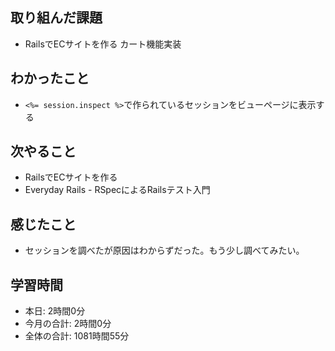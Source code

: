 ## 取り組んだ課題
- RailsでECサイトを作る カート機能実装
## わかったこと
- `<%= session.inspect %>`で作られているセッションをビューページに表示する
## 次やること
- RailsでECサイトを作る
- Everyday Rails - RSpecによるRailsテスト入門
## 感じたこと
- セッションを調べたが原因はわからずだった。もう少し調べてみたい。
## 学習時間
- 本日: 2時間0分
- 今月の合計: 2時間0分
- 全体の合計: 1081時間55分
